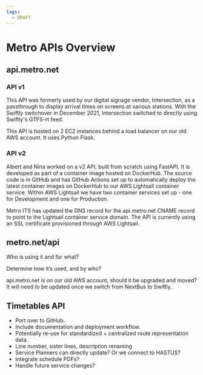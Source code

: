 ```yaml
---
tags:
  - DRAFT
---
```


# Metro APIs Overview

## api.metro.net

### API v1

This API was formerly used by our digital signage vendor, Intersection, as a passthrough to display arrival times on screens at various stations.  With the Swiftly switchover in December 2021, Intersection switched to directly using Swiftly's GTFS-rt feed.

This API is hosted on 2 EC2 instances behind a load balancer on our old AWS account.  It uses Python Flask.

### API v2

Albert and Nina worked on a v2 API, built from scratch using FastAPI.  It is developed as part of a container image hosted on DockerHub.  The source code is in GitHub and has GitHub Actions set up to automatically deploy the latest container images on DockerHub to our AWS Lightsail container service.  Within AWS Lightsail we have two container services set up - one for Development and one for Production.

Metro ITS has updated the DNS record for the api.metro.net CNAME record to point to the Lightsail container service domain.  The API is currently using an SSL certificate provisioned through AWS Lightsail.


## metro.net/api

Who is using it and for what?

Determine how it’s used, and by who?

api.metro.net is on our old AWS account, should it be upgraded and moved? It will need to be updated once we switch from NextBus to Swiftly.

## Timetables API

- Port over to GitHub.
- Include documentation and deployment workflow.
- Potentially re-use for standardized + centralized route representation data.
- Line number, sister lines, description renaming
- Service Planners can directly update?  Or we connect to HASTUS?
- Integrate schedule PDFs?
- Handle future service changes?

<!-- Nexidyne's MetroCloudAlliance APIs -->
<!-- https://lacmta.metrocloudalliance.com/data/ -->
